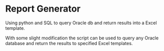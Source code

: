 # Report Generator
Using python and SQL to query Oracle db and return results into a Excel template.

With some slight modification the script can be used to query any Oracle database and return the results to specified Excel templates. 

